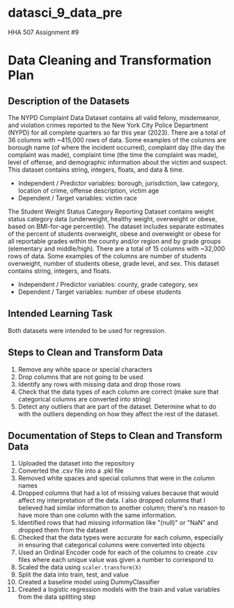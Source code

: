 # datasci_9_data_pre

HHA 507 Assignment #9

# Data Cleaning and Transformation Plan

## Description of the Datasets

The NYPD Complaint Data Dataset contains all valid felony, misdemeanor, and violation crimes reported to the New York City Police Department (NYPD) for all complete quarters so far this year (2023). There are a total of 36 columns with ~415,000 rows of data. Some examples of the columns are borough name (of where the incident occurred), complaint day (the day the complaint was made), complaint time (the time the complaint was made), level of offense, and demographic information about the victim and suspect. This dataset contains string, integers, floats, and data & time. 

- Independent / Predictor variables: borough, jurisdiction, law category, location of crime, offense description, victim age
- Dependent / Target variables: victim race

The Student Weight Status Category Reporting Dataset contains weight status category data (underweight, healthy weight, overweight or obese, based on BMI-for-age percentile). The dataset includes separate estimates of the percent of students overweight, obese and overweight or obese for all reportable grades within the county and/or region and by grade groups (elementary and middle/high). There are a total of 15 columns with ~32,000 rows of data. Some examples of the columns are number of students overweight, number of students obese, grade level, and sex. This dataset contains string, integers, and floats.

- Independent / Predictor variables: county, grade category, sex
- Dependent / Target variables: number of obese students

## Intended Learning Task

Both datasets were intended to be used for regression.

## Steps to Clean and Transform Data

1. Remove any white space or special characters
2. Drop columns that are not going to be used
3. Identify any rows with missing data and drop those rows
4. Check that the data types of each column are correct (make sure that categorical columns are converted into string)
5. Detect any outliers that are part of the dataset. Determine what to do with the outliers depending on how they affect the rest of the dataset.

## Documentation of Steps to Clean and Transform Data

1. Uploaded the dataset into the repository
2. Converted the .csv file into a .pkl file
3. Removed white spaces and special columns that were in the column names
4. Dropped columns that had a lot of missing values because that would affect my interpretation of the data. I also dropped columns that I believed had similar information to another column; there's no reason to have more than one column with the same information.
5. Identified rows that had missing information like "(null)" or "NaN" and dropped them from the dataset
6. Checked that the data types were accurate for each column, especially in ensuring that categorical columns were converted into objects
7. Used an Ordinal Encoder code for each of the columns to create .csv files where each unique value was given a number to correspond to
8. Scaled the data using ```scaler.transform(X)```
9. Split the data into train, test, and value
10. Created a baseline model using DummyClassifier
11. Created a logistic regression models with the train and value variables from the data splitting step
